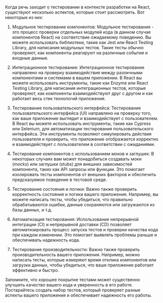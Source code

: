 Когда речь заходит о тестировании в контексте разработки на React, существуют несколько аспектов, которые стоит рассмотреть. Вот некоторые из них:

1. Модульное тестирование компонентов: Модульное тестирование - это процесс проверки отдельных модулей кода (в данном случае компонентов React) на соответствие ожидаемому поведению. Вы можете использовать библиотеки, такие как Jest или React Testing Library, для написания модульных тестов. Такие тесты обычно проверяют, как компоненты реагируют на различные события и входные данные.

2. Интеграционное тестирование: Интеграционное тестирование направлено на проверку взаимодействия между различными компонентами и системами в вашем приложении. В React вы можете использовать инструменты, такие как Enzyme или React Testing Library, для написания интеграционных тестов, которые проверяют, как компоненты взаимодействуют друг с другом и как работает весь стек технологий приложения.

3. Тестирование пользовательского интерфейса: Тестирование пользовательского интерфейса (UI) направлено на проверку того, как ваше приложение выглядит и взаимодействует с пользователем. В React вы можете использовать инструменты, такие как Cypress или Selenium, для автоматизации тестирования пользовательского интерфейса. Эти инструменты позволяют симулировать действия пользователя и проверить, что приложение отображается корректно и взаимодействует с пользователем в соответствии с ожиданиями.

4. Тестирование компонентов с использованием моков и заглушек: В некоторых случаях вам может понадобиться создавать моки (mocks) или заглушки (stubs) для внешних зависимостей компонента, таких как API запросы или функции. Это помогает изолировать тесты компонентов от внешних факторов и обеспечить предсказуемое поведение в тестовой среде.

5. Тестирование состояния и логики: Важно также проверить корректность состояния и логики вашего приложения. Например, вы можете написать тесты, чтобы убедиться, что правильно обрабатываются ошибки, данные сохраняются или загружаются из базы данных, и т.д.

6. Автоматизация тестирования: Использование непрерывной интеграции (CI) и непрерывной доставки (CD) позволяет автоматизировать процесс запуска тестов и проверки качества кода при каждом изменении. Это помогает выявлять проблемы раньше и обеспечивать надежность кода.

7. Тестирование производительности: Важно также проверить производительность вашего приложения. Например, можно написать тесты, которые измеряют время отклика компонентов или загрузки данных, чтобы убедиться, что ваше приложение работает эффективно и быстро.

Запомните, что хорошее покрытие тестами может существенно улучшить качество вашего кода и уверенность в его работе. Постарайтесь создать набор тестов, который проверяет разные аспекты вашего приложения и обеспечивает надежность его работы.
